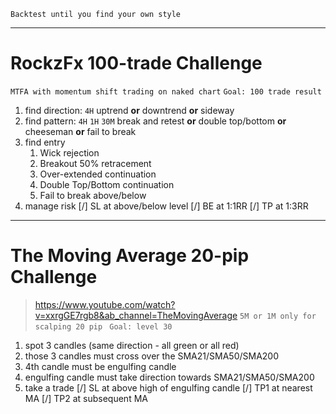 `Backtest until you find your own style`

---
# RockzFx 100-trade Challenge
`MTFA with momentum shift trading on naked chart`
`Goal: 100 trade result`
1. find direction: `4H` uptrend **or** downtrend **or** sideway
2. find pattern: `4H` `1H` `30M` break and retest **or** double top/bottom **or** cheeseman **or** fail to break
3. find entry
    1. Wick rejection
    2. Breakout 50% retracement
    3. Over-extended continuation
    4. Double Top/Bottom continuation 
    5. Fail to break above/below
4. manage risk
    [/] SL at above/below level 
    [/] BE at 1:1RR
    [/] TP at 1:3RR


---
# The Moving Average 20-pip Challenge 
> https://www.youtube.com/watch?v=xxrgGE7rgb8&ab_channel=TheMovingAverage
`5M or 1M only for scalping 20 pip `
`Goal: level 30`  
1. spot 3 candles (same direction - all green or all red)
2. those 3 candles must cross over the SMA21/SMA50/SMA200
3. 4th candle must be engulfing candle
4. engulfing candle must take direction towards SMA21/SMA50/SMA200
5. take a trade 
    [/] SL at above high of engulfing candle
    [/] TP1 at nearest MA 
    [/] TP2 at subsequent MA 